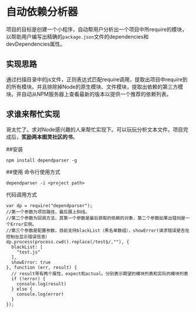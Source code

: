 自动依赖分析器
===
项目的目标是创建一个小程序，自动帮用户分析出一个项目中所require的模块，以帮助用户编写出精确的`package.json`文件的dependencies和devDependencies属性。

## 实现思路
通过扫描目录中的js文件，正则表达式匹配require调用，提取出项目中require到的所有模块。并且排除掉Node的原生模块、文件模块，提取出依赖的第三方模块。并自动从NPM服务器上查看最新的版本以提供一个推荐的依赖列表。  

## 求谁来帮忙实现
哥太忙了。求对Node感兴趣的人来帮忙实现下。可以玩玩分析文本文件。项目完成后，**奖励两本图灵社区的书**。

##安装

```
npm install dependparser -g
```

##使用
命令行使用方式

```
dependparser -i <project path>
```
代码调用方式

```
var dp = require("dependparser");
//第一个参数为项目路径，最后跟上斜线。
//第二个参数为回调方法，其第一个参数是最后获取的依赖的对象，第二个参数如果出错则是一个Error实例。
//第三个参数是配置参数，目前支持blackList（黑名单数组），showError(请求错误是否在控制台显示错误信息）
dp.process(process.cwd().replace(/test$/,""), {
  blackList: [
    "test.js"
  ],
  showError: true
}, function (err, result) {
  // result带有两个属性，expect和actual。分别表示期望的模块列表和实际的模块列表
  if (!error) {
    console.log(result)
  } else {
    console.log(error)
  }
});
```
